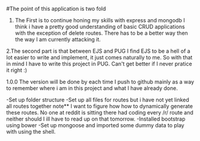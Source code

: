 #The point of this application is two fold

1. The First is to continue honing my skills with express and mongodb I think i have a pretty good understanding of basic CRUD applications with the exception of delete routes. There has to be a better way then the way I am currently attacking it.

2.The second part is that between EJS and PUG I find EJS to be a hell of a lot easier to write and implement, it just comes naturally to me. So with that in mind I have to write this project in PUG. Can't get better if I never pratice it right :)

1.0.0 The version will be done by each time I push to github mainly as a way to remember where i am in this project and what I have already done.

-Set up folder structure
-Set up all files for routes but i have not yet linked all routes together
    note** I want to figure how how to dynamically generate these routes. No one at reddit is sitting there had coding every /r/ route and neither should I ill have to read up on that tomorrow.
-Installed bootstrap using bower
-Set up mongoose and imported some dummy data to play with using the shell.  
